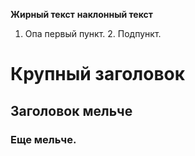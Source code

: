 **Жирный текст**
__наклонный текст__
1. Опа первый пункт.
    2. Подпункт.

# Крупный заголовок
## Заголовок мельче
### Еще мельче.

